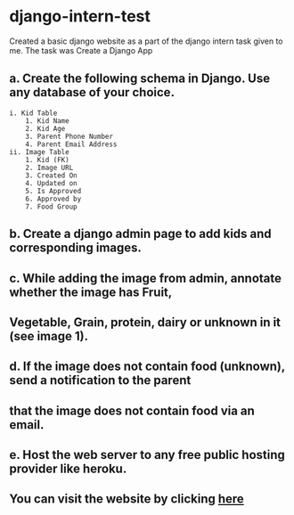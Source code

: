 # django-intern-test

Created a basic django website as a part of the django intern task given to me.
The task was 
Create a Django App
  ## a. Create the following schema in Django. Use any database of your choice.
    i. Kid Table
        1. Kid Name
        2. Kid Age
        3. Parent Phone Number
        4. Parent Email Address
    ii. Image Table
        1. Kid (FK)
        2. Image URL
        3. Created On
        4. Updated on
        5. Is Approved
        6. Approved by
        7. Food Group
  ## b. Create a django admin page to add kids and corresponding images.
  ## c. While adding the image from admin, annotate whether the image has Fruit,
  ## Vegetable, Grain, protein, dairy or unknown in it (see image 1).
  ## d. If the image does not contain food (unknown), send a notification to the parent
  ## that the image does not contain food via an email.
  ## e. Host the web server to any free public hosting provider like heroku.
  
  ## You can visit the website by clicking [here](https://django-intern-task.herokuapp.com "Django Intern Task page")
  
  
